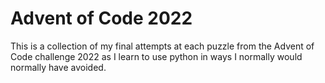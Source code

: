 # Advent of Code 2022

This is a collection of my final attempts at each puzzle from the Advent of Code challenge 2022 as I learn to use python in ways I normally would normally have avoided.
